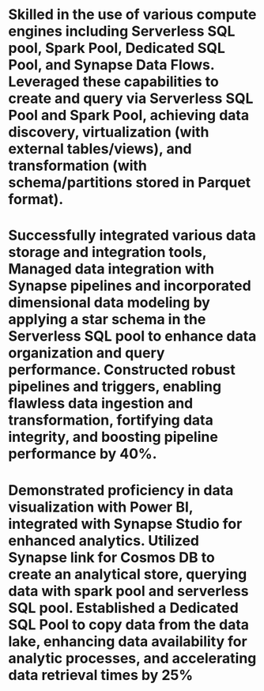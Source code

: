# Skilled in the use of various compute engines including Serverless SQL pool, Spark Pool, Dedicated SQL Pool, and Synapse Data Flows. Leveraged these capabilities to create and query via Serverless SQL Pool and Spark Pool, achieving data discovery, virtualization (with external tables/views), and transformation (with schema/partitions stored in Parquet format).
#	Successfully integrated various data storage and integration tools, Managed data integration with Synapse pipelines and incorporated dimensional data modeling by applying a star schema in the Serverless SQL pool to enhance data organization and query performance. Constructed robust pipelines and triggers, enabling flawless data ingestion and transformation, fortifying data integrity, and boosting pipeline performance by 40%.
#	Demonstrated proficiency in data visualization with Power BI, integrated with Synapse Studio for enhanced analytics. Utilized Synapse link for Cosmos DB to create an analytical store, querying data with spark pool and serverless SQL pool. Established a Dedicated SQL Pool to copy data from the data lake, enhancing data availability for analytic processes, and accelerating data retrieval times by 25%
